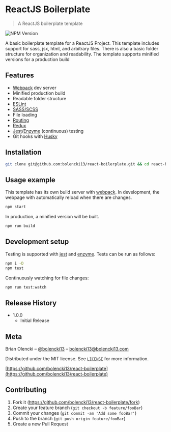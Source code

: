 # ReactJS Boilerplate
> A ReactJS boilerplate template

![NPM Version][npm-image]

A basic boilerplate template for a ReactJS Project. This template includes support for sass, jsx, html, and arbitrary files. There is also a basic folder structure for organization and readability. The template supports minified versions for a production build

## Features

* [Webpack](https://webpack.js.org/) dev server
* Minified production build
* Readable folder structure
* [ESLint](https://eslint.org/)
* [SASS/SCSS](https://sass-lang.com/)
* File loading
* [Routing](https://github.com/ReactTraining/react-router)
* [Redux](https://github.com/reduxjs/redux)
* [Jest](https://facebook.github.io/jest/docs/en/tutorial-react.html)/[Enzyme](https://github.com/airbnb/enzyme) (continuous) testing
* Git hooks with [Husky](https://github.com/typicode/husky)

## Installation

```sh
git clone git@github.com:bolencki13/react-boilerplate.git && cd react-boilerplate && rm -rf .git && git init; npm i -D
```

## Usage example

This template has its own build server with [webpack](https://webpack.js.org/). In development, the webpage with automatically reload when there are changes.

```sh
npm start
```

In production, a minified version will be built.

```sh
npm run build
```


## Development setup

Testing is supported with [jest](https://facebook.github.io/jest/docs/en/tutorial-react.html) and [enzyme](https://github.com/airbnb/enzyme). Tests can be run as follows:

```sh
npm i -D
npm test
```

Continuously watching for file changes:

```sh
npm run test:watch
```

## Release History

* 1.0.0
    * Initial Release

## Meta

Brian Olencki – [@bolencki13](https://twitter.com/bolencki13) – [bolencki13@bolencki13.com](mailto://bolencki13@bolencki13.com)

Distributed under the MIT license. See [``LICENSE``](LICENSE) for more information.

[https://github.com/bolencki13/react-boilerplate](https://github.com/bolencki13/react-boilerplate)

## Contributing

1. Fork it (<https://github.com/bolencki13/react-boilerplate/fork>)
2. Create your feature branch (`git checkout -b feature/fooBar`)
3. Commit your changes (`git commit -am 'Add some fooBar'`)
4. Push to the branch (`git push origin feature/fooBar`)
5. Create a new Pull Request

<!-- Markdown link & img dfn's -->
[npm-image]: https://img.shields.io/npm/v/datadog-metrics.svg?style=flat-square
